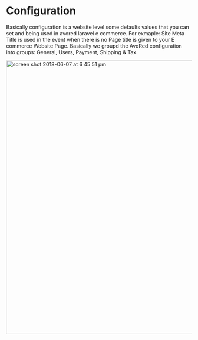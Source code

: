 # Configuration

Basically configuration is a website level some defaults values that you can set and being used in avored laravel e commerce. For exmaple: Site Meta Title is used in the event when there is no Page title is given to your E commerce Website Page.
Basically we groupd the AvoRed configuration into groups: General, Users, Payment, Shipping & Tax.


<img width="744" alt="screen shot 2018-06-07 at 6 45 51 pm" src="https://user-images.githubusercontent.com/4218702/41082642-1b1a3716-6a83-11e8-815e-e3eb4437012f.png" />
